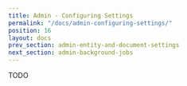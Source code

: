 ```yaml
---
title: Admin - Configuring Settings
permalink: "/docs/admin-configuring-settings/"
position: 16
layout: docs
prev_section: admin-entity-and-document-settings
next_section: admin-background-jobs
---
```


TODO
